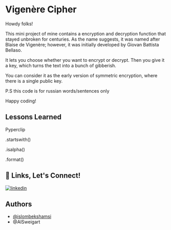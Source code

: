 
# Vigenère Cipher

Howdy folks!

This mini project of mine contains a encryption and decryption function that stayed unbroken for centuries. As the name suggests, it was named after Blaise de Vigenère; however, it was initially developed by Giovan Battista Bellaso.

It lets you choose whether you want to encrypt or decrypt. Then you give it a key, which turns the text into a bunch of gibberish.

You can consider it as the early version of symmetric encryption, where there is a single public key.

P.S this code is for russian words/sentences only

Happy coding!

## Lessons Learned

Pyperclip 

.startswith()

.isalpha()

.format()




## 🔗 Links, Let's Connect!
[![linkedin](https://img.shields.io/badge/linkedin-0A66C2?style=for-the-badge&logo=linkedin&logoColor=white)](www.linkedin.com/in/islom-shamsiev)


## Authors

- [@islombekshamsi](https://github.com/islombekshamsi)
- @AlSweigart

